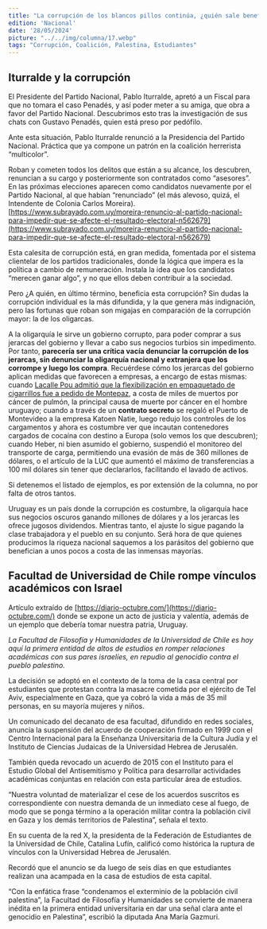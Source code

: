 ```yaml
---
title: "La corrupción de los blancos pillos continúa, ¿quién sale beneficiado?"
edition: 'Nacional'
date: '28/05/2024'
picture: "../../img/columna/17.webp"
tags: "Corrupción, Coalición, Palestina, Estudiantes"
---
```

## Iturralde y la corrupción

El Presidente del Partido Nacional, Pablo Iturralde, apretó a un Fiscal para que no tomara el caso Penadés, y así poder meter a su amiga, que obra a favor del Partido Nacional. Descubrimos esto tras la investigación de sus chats con Gustavo Penadés, quien está preso por pedófilo.

Ante esta situación, Pablo Iturralde renunció a la Presidencia del Partido Nacional. Práctica que ya compone un patrón en la coalición herrerista “multicolor”.

Roban y cometen todos los delitos que están a su alcance, los descubren, renuncian a su cargo y posteriormente son contratados como “asesores”. En las próximas elecciones aparecen como candidatos nuevamente por el Partido Nacional, al que habían “renunciado” (el más alevoso, quizá, el Intendente de Colonia Carlos Moreira). [https://www.subrayado.com.uy/moreira-renuncio-al-partido-nacional-para-impedir-que-se-afecte-el-resultado-electoral-n562679](https://www.subrayado.com.uy/moreira-renuncio-al-partido-nacional-para-impedir-que-se-afecte-el-resultado-electoral-n562679)

Esta calesita de corrupción está, en gran medida, fomentada por el sistema clientelar de los partidos tradicionales, donde la lógica que impera es la política a cambio de remuneración. Instala la idea que los candidatos “merecen ganar algo”, y no que ellos deben contribuir a la sociedad.

Pero ¿A quién, en último término, beneficia esta corrupción? Sin dudas la corrupción individual es la más difundida, y la que genera más indignación, pero las fortunas que roban son migajas en comparación de la corrupción mayor: la de los oligarcas.

A la oligarquía le sirve un gobierno corrupto, para poder comprar a sus jerarcas del gobierno y llevar a cabo sus negocios turbios sin impedimento. Por tanto, **parecería ser una crítica vacía denunciar la corrupción de los jerarcas, sin denunciar la oligarquía nacional y extranjera que los corrompe y luego los compra**. Recuérdese cómo los jerarcas del gobierno aplican medidas que favorecen a empresas, a encargo de estas mismas: cuando [Lacalle Pou admitió que la flexibilización en empaquetado de cigarrillos fue a pedido de Montepaz](https://www.elobservador.com.uy/nota/lacalle-pou-reconocio-que-flexibilizacion-en-empaquetado-de-cigarrillos-fue-para-beneficiar-a-montepaz-202291312503), a costa de miles de muertos por cáncer de pulmón, la principal causa de muerte por cáncer en el hombre uruguayo; cuando a través de un **contrato secreto** se regaló el Puerto de Montevideo a la empresa Katoen Natie, luego redujo los controles de los cargamentos y ahora es costumbre ver que incautan contenedores cargados de cocaína con destino a Europa (solo vemos los que descubren); cuando Heber, ni bien asumido el gobierno, suspendió el monitoreo del transporte de carga, permitiendo una evasión de más de 360 millones de dólares, o el artículo de la LUC que aumentó el máximo de transferencias a 100 mil dólares sin tener que declararlos, facilitando el lavado de activos.

Si detenemos el listado de ejemplos, es por extensión de la columna, no por falta de otros tantos.

Uruguay es un país donde la corrupción es costumbre, la oligarquía hace sus negocios oscuros ganando millones de dólares y a los jerarcas les ofrece jugosos dividendos. Mientras tanto, el ajuste lo sigue pagando la clase trabajadora y el pueblo en su conjunto. Será hora de que quienes producimos la riqueza nacional saquemos a los parásitos del gobierno que benefician a unos pocos a costa de las inmensas mayorías.


## Facultad de Universidad de Chile rompe vínculos académicos con Israel

Artículo extraído de [https://diario-octubre.com/](https://diario-octubre.com/) donde se expone un acto de justicia y valentía, además de un ejemplo que debería tomar nuestra patria, Uruguay.

_La Facultad de Filosofía y Humanidades de la Universidad de Chile es hoy aquí la primera entidad de altos de estudios en romper relaciones académicas con sus pares israelíes, en repudio al genocidio contra el pueblo palestino._

La decisión se adoptó en el contexto de la toma de la casa central por estudiantes que protestan contra la masacre cometida por el ejército de Tel Aviv, especialmente en Gaza, que ya cobró la vida a más de 35 mil personas, en su mayoría mujeres y niños.

Un comunicado del decanato de esa facultad, difundido en redes sociales, anuncia la suspensión del acuerdo de cooperación firmado en 1999 con el Centro Internacional para la Enseñanza Universitaria de la Cultura Judía y el Instituto de Ciencias Judaicas de la Universidad Hebrea de Jerusalén.

También queda revocado un acuerdo de 2015 con el Instituto para el Estudio Global del Antisemitismo y Política para desarrollar actividades académicas conjuntas en relación con esta particular área de estudios.

“Nuestra voluntad de materializar el cese de los acuerdos suscritos es correspondiente con nuestra demanda de un inmediato cese al fuego, de modo que se ponga término a la operación militar contra la población civil en Gaza y los demás territorios de Palestina”, señala el texto.

En su cuenta de la red X, la presidenta de la Federación de Estudiantes de la Universidad de Chile, Catalina Lufín, calificó como histórica la ruptura de vínculos con la Universidad Hebrea de Jerusalén.

Recordó que el anuncio se da luego de seis días en que estudiantes realizan una acampada en la casa de estudios de esta capital.

“Con la enfática frase “condenamos el exterminio de la población civil palestina”, la Facultad de Filosofía y Humanidades se convierte de manera inédita en la primera entidad universitaria en dar una señal clara ante el genocidio en Palestina”, escribió la diputada Ana María Gazmuri.
